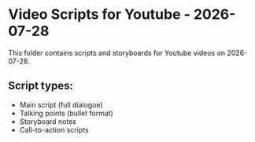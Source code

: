 # Video Scripts for Youtube - 2026-07-28

This folder contains scripts and storyboards for Youtube videos on 2026-07-28.

## Script types:
- Main script (full dialogue)
- Talking points (bullet format)
- Storyboard notes
- Call-to-action scripts
